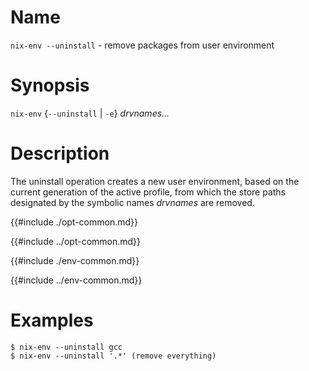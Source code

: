 # Name

`nix-env --uninstall` - remove packages from user environment

# Synopsis

`nix-env` {`--uninstall` | `-e`} *drvnames…*

# Description

The uninstall operation creates a new user environment, based on the
current generation of the active profile, from which the store paths
designated by the symbolic names *drvnames* are removed.

{{#include ./opt-common.md}}

{{#include ../opt-common.md}}

{{#include ./env-common.md}}

{{#include ../env-common.md}}

# Examples

```console
$ nix-env --uninstall gcc
$ nix-env --uninstall '.*' (remove everything)
```
